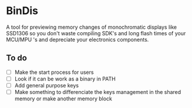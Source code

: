 # BinDis
A tool for previewing memory changes of monochromatic displays like SSD1306 so you don't waste compiling SDK's and long flash times of your MCU/MPU 's and depreciate your electronics components.

## To do
- [ ] Make the start process for users
- [ ] Look if it can be work as a binary in PATH
- [ ] Add general purpose keys
- [ ] Make something to differenciate the keys management in the shared memory or make another memory block
